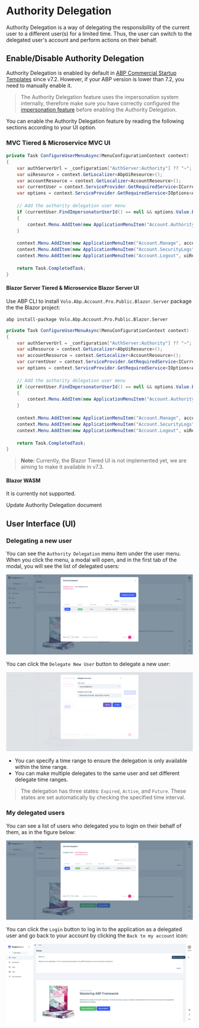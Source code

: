 # Authority Delegation

Authority Delegation is a way of delegating the responsibility of the current user to a different user(s) for a limited time. Thus, the user can switch to the delegated user's account and perform actions on their behalf.

## Enable/Disable Authority Delegation

Authority Delegation is enabled by default in [ABP Commercial Startup Templates](../../startup-templates/index.md) since v7.2. However, if your ABP version is lower than 7.2, you need to manually enable it. 

> The Authority Delegation feature uses the impersonation system internally, therefore make sure you have correctly configured the [impersonation feature](./impersonation.md) before enabling the Authority Delegation.

You can enable the Authority Delegation feature by reading the following sections according to your UI option.

### MVC Tiered & Microservice MVC UI

```csharp
private Task ConfigureUserMenuAsync(MenuConfigurationContext context)
{
    var authServerUrl = _configuration["AuthServer:Authority"] ?? "~";
    var uiResource = context.GetLocalizer<AbpUiResource>();
    var accountResource = context.GetLocalizer<AccountResource>();
    var currentUser = context.ServiceProvider.GetRequiredService<ICurrentUser>();
    var options = context.ServiceProvider.GetRequiredService<IOptions<AbpAccountAuthorityDelegationOptions>>();

    // Add the authority delegation user menu
    if (currentUser.FindImpersonatorUserId() == null && options.Value.EnableDelegatedImpersonation)
    {
        context.Menu.AddItem(new ApplicationMenuItem("Account.AuthorityDelegation", accountResource["AuthorityDelegation"], url: "javascript:void(0)", icon: "fa fa-users"));
    }

    context.Menu.AddItem(new ApplicationMenuItem("Account.Manage", accountResource["MyAccount"], $"{authServerUrl.EnsureEndsWith('/')}Account/Manage", icon: "fa fa-cog", order: 1000, null, "_blank").RequireAuthenticated());
    context.Menu.AddItem(new ApplicationMenuItem("Account.SecurityLogs", accountResource["MySecurityLogs"], $"{authServerUrl.EnsureEndsWith('/')}Account/SecurityLogs", icon: "fa fa-cog", target: "_blank").RequireAuthenticated());
    context.Menu.AddItem(new ApplicationMenuItem("Account.Logout", uiResource["Logout"], url: "~/Account/Logout", icon: "fa fa-power-off", order: int.MaxValue - 1000).RequireAuthenticated());

    return Task.CompletedTask;
}
```

#### Blazor Server Tiered & Microservice Blazor Server UI

Use ABP CLI to install `Volo.Abp.Account.Pro.Public.Blazor.Server` package the the Blazor project:

`abp install-package Volo.Abp.Account.Pro.Public.Blazor.Server`

```csharp
private Task ConfigureUserMenuAsync(MenuConfigurationContext context)
{
    var authServerUrl = _configuration["AuthServer:Authority"] ?? "~";
    var uiResource = context.GetLocalizer<AbpUiResource>();
    var accountResource = context.GetLocalizer<AccountResource>();
    var currentUser = context.ServiceProvider.GetRequiredService<ICurrentUser>();
    var options = context.ServiceProvider.GetRequiredService<IOptions<AbpAccountAuthorityDelegationOptions>>();

    // Add the authority delegation user menu
    if (currentUser.FindImpersonatorUserId() == null && options.Value.EnableDelegatedImpersonation)
    {
        context.Menu.AddItem(new ApplicationMenuItem("Account.AuthorityDelegation", accountResource["AuthorityDelegation"], url: "javascript:void(0)", icon: "fa fa-users").UseComponent(typeof(AuthorityDelegationModal)));
    }

    context.Menu.AddItem(new ApplicationMenuItem("Account.Manage", accountResource["MyAccount"], $"{authServerUrl.EnsureEndsWith('/')}Account/Manage", icon: "fa fa-cog", order: 1000, null, "_blank").RequireAuthenticated());
    context.Menu.AddItem(new ApplicationMenuItem("Account.SecurityLogs", accountResource["MySecurityLogs"], $"{authServerUrl.EnsureEndsWith('/')}Account/SecurityLogs", icon: "fa fa-cog", target: "_blank").RequireAuthenticated());
    context.Menu.AddItem(new ApplicationMenuItem("Account.Logout", uiResource["Logout"], url: "~/Account/Logout", icon: "fa fa-power-off", order: int.MaxValue - 1000).RequireAuthenticated());

    return Task.CompletedTask;
}
```

> **Note:** Currently, the Blazor Tiered UI is not implemented yet, we are aiming to make it available in v7.3.

#### Blazor WASM

It is currently not supported.

Update Authority Delegation document

## User Interface (UI)

### Delegating a new user

You can see the `Authority Delegation` menu item under the user menu. When you click the menu, a modal will open, and in the first tab of the modal, you will see the list of delegated users:

![account-pro-module-delegated-users](../../images/account-pro-module-delegated-users.jpg)

You can click the `Delegate New User` button to delegate a new user:

![account-pro-module-delegate-new-user](../../images/account-pro-module-delegate-new-user.jpg)

* You can specify a time range to ensure the delegation is only available within the time range.
* You can make multiple delegates to the same user and set different delegate time ranges.

> The delegation has three states: `Expired`, `Active`, and `Future`. These states are set automatically by checking the specified time interval.

### My delegated users

You can see a list of users who delegated you to login on their behalf of them, as in the figure below:

![account-pro-module-my-delegated-users](../../images/account-pro-module-my-delegated-users.jpg)

You can click the `Login` button to log in to the application as a delegated user and go back to your account by clicking the `Back to my account` icon:

![account-pro-module-delegated-impersonate](../../images/account-pro-module-delegated-impersonate.jpg)
